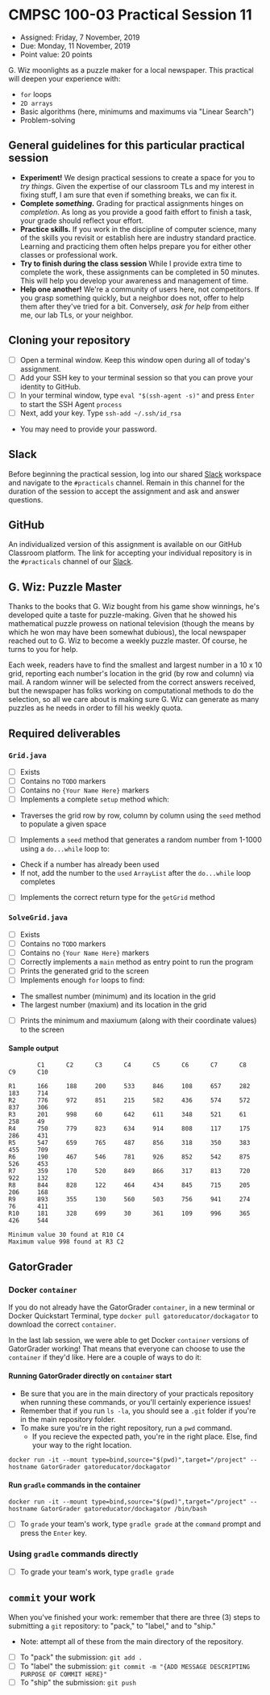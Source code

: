 # CMPSC 100-03 Practical Session 11

* Assigned: Friday, 7 November, 2019
* Due: Monday, 11 November, 2019
* Point value: 20 points

G. Wiz moonlights as a puzzle maker for a local newspaper. This practical will deepen your experience with:
* `for` loops
* `2D arrays`
* Basic algorithms (here, minimums and maximums via "Linear Search")
* Problem-solving

## General guidelines for this particular practical session

* **Experiment!** We design practical sessions to create a space for you to _try things_. Given the expertise of our classroom TLs and my interest in fixing stuff, I am sure that even if something breaks, we can fix it.
* **Complete _something_.** Grading for practical assignments hinges on _completion_. As long as you provide a good faith effort to finish a task, your grade should reflect your effort.
* **Practice skills.** If you work in the discipline of computer science, many of the skills you revisit or establish here are industry standard practice. Learning and practicing them often helps prepare you for either other classes or professional work.
* **Try to finish during the class session** While I provide extra time to complete the work, these assignments can be completed in 50 minutes. This will help you develop your awareness and management of time.
* **Help one another!** We're a community of users here, not competitors. If you grasp something quickly, but a neighbor does not, offer to help them after they've tried for a bit. Conversely, _ask for help_ from either me, our lab TLs, or your neighbor.

## Cloning your repository

- [ ] Open a terminal window. Keep this window open during all of today's assignment.
- [ ] Add your SSH key to your terminal session so that you can prove your identity to GitHub.
- [ ] In your terminal window, type `eval "$(ssh-agent -s)"` and press `Enter` to start the SSH Agent `process`
- [ ] Next, add your key. Type `ssh-add ~/.ssh/id_rsa`
* You may need to provide your password.

## Slack

Before beginning the practical session, log into our shared [Slack](https://cmpsc100Fall2019.slack.com) workspace and navigate to the `#practicals` channel. Remain in this channel for the duration of the session to accept the assignment and ask and answer questions.

## GitHub

An individualized version of this assignment is available on our GitHub Classroom platform. The link for accepting your individual repository is in the `#practicals` channel of our [Slack](#slack).

## G. Wiz: Puzzle Master

Thanks to the books that G. Wiz bought from his game show winnings, he's developed quite a taste for puzzle-making. Given that he showed his mathematical puzzle prowess on national television (though the means by which he won may have been somewhat dubious), the local newspaper reached out to G. Wiz to become a weekly puzzle master. Of course, he turns to you for help.

Each week, readers have to find the smallest and largest number in a 10 x 10 grid, reporting each number's location in the grid (by row and column) via mail. A random winner will be selected from the correct answers received, but the newspaper has folks working on computational methods to do the selection, so all we care about is making sure G. Wiz can generate as many puzzles as he needs in order to fill his weekly quota.

## Required deliverables

### `Grid.java`

- [ ] Exists
- [ ] Contains no `TODO` markers
- [ ] Contains no `{Your Name Here}` markers
- [ ] Implements a complete `setup` method which:
* Traverses the grid row by row, column by column using the `seed` method to populate a given space
- [ ] Implements a `seed` method that generates a random number from 1-1000 using a `do...while` loop to:
* Check if a number has already been used
* If not, add the number to the `used` `ArrayList` after the `do...while` loop completes
- [ ] Implements the correct return type for the `getGrid` method

### `SolveGrid.java`

- [ ] Exists
- [ ] Contains no `TODO` markers
- [ ] Contains no `{Your Name Here}` markers
- [ ] Correctly implements a `main` method as entry point to run the program
- [ ] Prints the generated grid to the screen
- [ ] Implements enough `for` loops to find:
* The smallest number (minimum) and its location in the grid
* The largest number (maxium) and its location in the grid
- [ ] Prints the minimum and maxiumum (along with their coordinate values) to the screen

#### Sample output

```
        C1      C2      C3      C4      C5      C6      C7      C8      C9      C10

R1      166     188     200     533     846     108     657     282     183     714
R2      776     972     851     215     582     436     574     572     837     306
R3      201     998     60      642     611     348     521     61      258     49
R4      750     779     823     634     914     808     117     175     286     431
R5      547     659     765     487     856     318     350     383     455     709
R6      190     467     546     781     926     852     542     875     526     453
R7      359     170     520     849     866     317     813     720     922     132
R8      844     828     122     464     434     845     715     205     206     168
R9      893     355     130     560     503     756     941     274     76      411
R10     181     328     699     30      361     109     996     365     426     544

Minimum value 30 found at R10 C4
Maximum value 998 found at R3 C2

```

## GatorGrader

### Docker `container`

If you do not already have the GatorGrader `container`, in a new terminal or Docker Quickstart Terminal, type `docker pull gatoreducator/dockagator` to download the correct `container`.

In the last lab session, we were able to get Docker `container` versions of GatorGrader working! That means that everyone can choose to use the `container` if they'd like. Here are a couple of ways to do it:

#### Running GatorGrader directly on `container` start

* Be sure that you are in the main directory of your practicals repository when running these commands, or you'll certainly experience issues!
* Remember that if you run `ls -la`, you should see a `.git` folder if you're in the main repository folder.
* To make sure you're in the right repository, run a `pwd` command.
    * If you recieve the expected path, you're in the right place. Else, find your way to the right location.

```
docker run -it --mount type=bind,source="$(pwd)",target="/project" --hostname GatorGrader gatoreducator/dockagator
```

#### Run `gradle` commands in the container

```
docker run -it --mount type=bind,source="$(pwd)",target="/project" --hostname GatorGrader gatoreducator/dockagator /bin/bash
```

- [ ] To `grade` your team's work, type `gradle grade` at the `command` prompt and press the `Enter` key.

### Using `gradle` commands directly

- [ ] To grade your team's work, type `gradle grade`

## `commit` your work

When you've finished your work: remember that there are three (3) steps to submitting a `git` repository: to "pack," to "label," and to "ship."

* Note: attempt all of these from the main directory of the repository.

- [ ] To "pack" the submission: `git add .`
- [ ] To "label" the submission: `git commit -m "{ADD MESSAGE DESCRIPTING PURPOSE OF COMMIT HERE}"`
- [ ] To "ship" the submission: `git push`
